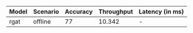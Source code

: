 | Model   | Scenario   |   Accuracy |   Throughput | Latency (in ms)   |
|---------|------------|------------|--------------|-------------------|
| rgat    | offline    |         77 |       10.342 | -                 |